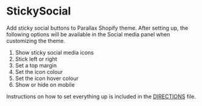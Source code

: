 # StickySocial
Add sticky social buttons to Parallax Shopify theme. After setting up, the following options will be available in the Social media panel when customizing the theme.

1. Show sticky social media icons
2. Stick left or right
3. Set a top margin
4. Set the icon colour
5. Set the icon hover colour
6. Show or hide on mobile

Instructions on how to set everything up is included in the [DIRECTIONS](https://github.com/MelR/StickySocial/blob/master/DIRECTIONS) file.
